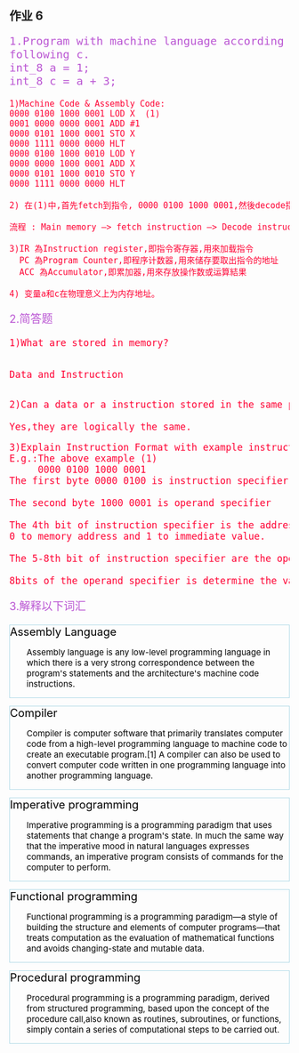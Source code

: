 ## 作业 6

<pre style="color:#BA55D3; font-size:20px">
1.Program with machine language according to the 
following c.
int_8 a = 1;
int_8 c = a + 3;</pre>
<pre style="color:#FF0033; font-size:15px">1)Machine Code & Assembly Code:
0000 0100 1000 0001 LOD X  (1)
0001 0000 0000 0001 ADD #1 
0000 0101 1000 0001 STO X 
0000 1111 0000 0000 HLT    
0000 0100 1000 0010 LOD Y
0000 0000 1000 0001 ADD X
0000 0101 1000 0010 STO Y
0000 1111 0000 0000 HLT 

2) 在(1)中,首先fetch到指令, 0000 0100 1000 0001,然後decode指令 0000 0100 是指在內存地址找值,而那個地址就是1000 0001(即get data),然後就execute指令找到值。

流程 : Main memory –> fetch instruction –> Decode instruction –>Registers –>Get data –>Execute the instruction –> Main memory

3)IR 為Instruction register,即指令寄存器,用來加载指令 
  PC 為Program Counter,即程序计数器,用來储存要取出指令的地址
  ACC 為Accumulator,即累加器,用來存放操作数或运算結果

4) 变量a和c在物理意义上为内存地址。
</pre>

<p style="color:#BA55D3;
font-size:20px">2.简答题</p>
<pre style="color:#FF0033;
font-size:17px">1)What are stored in memory?

Data and Instruction</pre>
<pre style="color:#FF0033;
font-size:17px">2)Can a data or a instruction stored in the same place?

Yes,they are logically the same.</pre>

<pre style="color:#FF0033;
font-size:17px">3)Explain Instruction Format with example instructions.
E.g.:The above example (1)
     0000 0100 1000 0001
The first byte 0000 0100 is instruction specifier.

The second byte 1000 0001 is operand specifier

The 4th bit of instruction specifier is the addressing-mode specifier,it decides what the operand specifier is,
0 to memory address and 1 to immediate value.

The 5-8th bit of instruction specifier are the operation code,in the example 0100 is represented to LOAD.

8bits of the operand specifier is determine the value or Address of memory.</pre>

<p style="color:#BA55D3;
font-size:20px">3.解释以下词汇</p>
<div style="color:black; border:1px solid lightblue;font-size:20px;">
Assembly Language
<p style="padding-left:30px;font-size:15px">Assembly language is any low-level programming language in which there is a very strong correspondence between the program's statements and the architecture's machine code instructions.</p></div>
<p></p>
<div style="color:black; border:1px solid lightblue;font-size:20px;">Compiler
<p style="padding-left:30px;font-size:15px">Compiler is computer software that primarily translates computer code from a high-level programming language to machine code to create an executable program.[1] A compiler can also be used to convert computer code written in one programming language into another programming language.</p></div>
<p></p>
<div style="color:black; border:1px solid lightblue;font-size:20px;">
Imperative programming
<p style="padding-left:30px;font-size:15px">Imperative programming is a programming paradigm that uses statements that change a program's state. In much the same way that the imperative mood in natural languages expresses commands, an imperative program consists of commands for the computer to perform.</p></div>
<p></p>
<div style="color:black; border:1px solid lightblue;font-size:20px;">Functional programming
<p style="padding-left:30px;font-size:15px">Functional programming is a programming paradigm—a style of building the structure and elements of computer programs—that treats computation as the evaluation of mathematical functions and avoids changing-state and mutable data.</p></div>
<p></p>
<div style="color:black; border:1px solid lightblue;font-size:20px;">Procedural programming
<p style="padding-left:30px;font-size:15px">Procedural programming is a programming paradigm, derived from structured programming, based upon the concept of the procedure call,also known as routines, subroutines, or functions, simply contain a series of computational steps to be carried out.</p></div>

